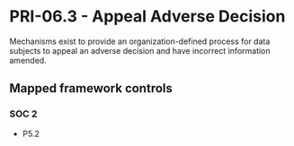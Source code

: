 # PRI-06.3 - Appeal Adverse Decision
Mechanisms exist to provide an organization-defined process for data subjects to appeal an adverse decision and have incorrect information amended.
## Mapped framework controls
### SOC 2
- P5.2